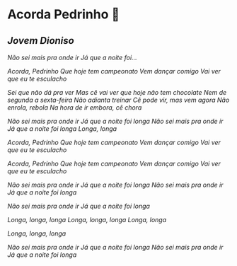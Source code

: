 # Acorda Pedrinho :musical_note:

## *Jovem Dioniso*



_Não sei mais pra onde ir
Já que a noite foi..._

_Acorda, Pedrinho
Que hoje tem campeonato
Vem dançar comigo
Vai ver que eu te esculacho_

_Sei que não dá pra ver
Mas cê vai ver que hoje não tem chocolate
Nem de segunda a sexta-feira
Não adianta treinar
Cê pode vir, mas vem agora
Não enrola, rebola
Na hora de ir embora, cê chora_

_Não sei mais pra onde ir
Já que a noite foi longa
Não sei mais pra onde ir
Já que a noite foi longa
Longa, longa_

_Acorda, Pedrinho
Que hoje tem campeonato
Vem dançar comigo
Vai ver que eu te esculacho_

_Acorda, Pedrinho
Que hoje tem campeonato
Vem dançar comigo
Vai ver que eu te esculacho_

_Não sei mais pra onde ir
Já que a noite foi longa
Não sei mais pra onde ir
Já que a noite foi longa_

_Não sei mais pra onde ir
Já que a noite foi longa_

_Longa, longa, longa
Longa, longa, longa
Longa, longa_

_Longa, longa, longa_

_Não sei mais pra onde ir
Já que a noite foi longa
Não sei mais pra onde ir
Já que a noite foi longa_


